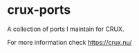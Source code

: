 # crux-ports
A collection of ports I maintain for CRUX.

For more information check https://crux.nu/
